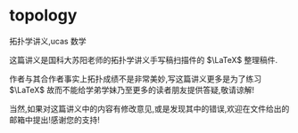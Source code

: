 # topology
拓扑学讲义,ucas 数学 

这篇讲义是国科大苏阳老师的拓扑学讲义手写稿扫描件的 $\LaTeX$ 整理稿件.

作者与其合作者事实上拓扑成绩不是非常美妙,写这篇讲义更多是为了练习 $\LaTeX$ 故而不能给学弟学妹乃至更多的读者朋友提供答疑,敬请谅解!

当然,如果对这篇讲义中的内容有修改意见,或是发现其中的错误,欢迎在文件给出的邮箱中提出!感谢您的支持!
